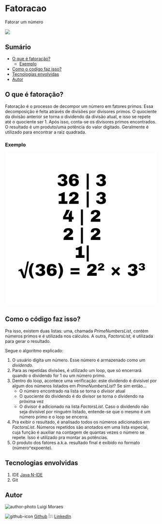 # Fatoracao
Fatorar um número

<img align="center" src="https://img.shields.io/static/v1?label=Language&message=Java%207&color=important?style=plastic" />

## Sumário
- [O que é fatoração?](#What)
	- [Exemplo](#Example)
- [Como o codigo faz isso?](#How)
- [Tecnologias envolvidas](#Tecnologies)
- [Autor](#Author)

## O que é fatoração? <a name="What"></a>
Fatoração é o processo de decompor um número em fatores primos.
Essa decomposição é feita através de divisões por divisores primos. O quociente da divisão anterior se torna o dividendo da divisão atual, e isso se repete até o quociente ser 1.
Após isso, conta-se os divisores primos encontrados. O resultado é um produto/uma potência do valor digitado.
Geralmente é utilizado para encontrar a raiz quadrada.

### Exemplo <a name="Example"></a>

![Exemplo do cálculo](./assets/example.jpg)

## Como o código faz isso? <a name="How"></a>
Pra isso, existem duas listas: uma, chamada _PrimeNumbersList_, contém números primos e é utilizada nos cálculos. A outra, _FactorsList_, é utilizada para gerar o resultado.

Segue o algoritmo explicado:
1. O usuário digita um número. Esse número é armazenado como um *dividendo*.
2. Para as repetidas divisões, é utilizado um loop, que só encerrará quando o dividendo for 1 ou um número primo.
3. Dentro do loop, acontece uma verificação: este dividendo é divisível por algum dos números listados em _PrimeNumbersList_? Se sim então...
	- O número encontrado na lista se torna o *divisor* atual
	- O quociente do dividendo é do divisor se torna o dividendo na próxima vez
	- O divisor é adicionado na lista _FactorsList_.
   Caso o dividendo não seja divisível por ninguém listado, entende-se que o mesmo é um número primo e o loop se encerra.
4. Pra exibir o resultado, é analisado todos os números adicionados em _FactorsList_. Números repetidos são anotados em uma lista especial, cuja função é auxiliar na contagem de quantas vezes o número se repete. Isso é utilizado pra montar as potências.
5. O produto dos fatores a.k.a. resultado final é exibido no formato (número^expoente).

## Tecnologias envolvidas <a name="Tecnologies"></a>

1. IDE [Java N-IDE](https://play.google.com/store/apps/details?id=com.duy.compiler.javanide)
2. Git

## Autor <a name="Author"></a>

<img src="https://avatars.githubusercontent.com/luigimoraes.png" alt="author-photo" />
Luigi Moraes

<img src="https://simpleicons.org/icons/github.svg" alt="github-icon" /> [Github](https://github.com/luigimoraes)
<img src="./assets/linkedin.svg" width="15" alt="linkedin-icon" /> [LinkedIn](https://www.linkedin.com/in/santos-luigi-moraes)
